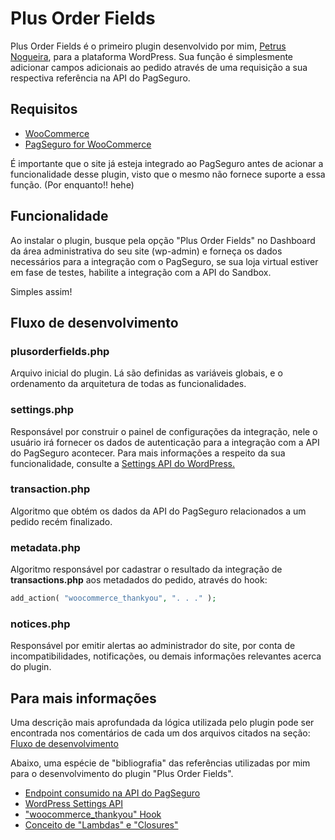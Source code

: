 # Plus Order Fields

Plus Order Fields é o primeiro plugin desenvolvido por mim, [Petrus Nogueira](https://github.com/SamuraiPetrus), para a plataforma WordPress. Sua função é simplesmente adicionar campos adicionais ao pedido através de uma requisição a sua respectiva referência na API do PagSeguro.

## Requisitos

* [WooCommerce](https://br.wordpress.org/plugins/woocommerce/)
* [PagSeguro for WooCommerce](https://br.wordpress.org/plugins/woocommerce-pagseguro/)

É importante que o site já esteja integrado ao PagSeguro antes de acionar a funcionalidade desse plugin, visto que o mesmo não fornece suporte a essa função. (Por enquanto!! hehe)

## Funcionalidade

Ao instalar o plugin, busque pela opção "Plus Order Fields" no Dashboard da área administrativa do seu site (wp-admin) e forneça os dados necessários para a integração com o PagSeguro, se sua loja virtual estiver em fase de testes, habilite a integração com a API do Sandbox.

Simples assim!

## Fluxo de desenvolvimento

### plusorderfields.php
Arquivo inicial do plugin. Lá são definidas as variáveis globais, e o ordenamento da arquitetura de todas as funcionalidades.

### settings.php
Responsável por construir o painel de configurações da integração, nele o usuário irá fornecer os dados de autenticação para a integração com a API do PagSeguro acontecer. Para mais informações a respeito da sua funcionalidade, consulte a [Settings API do WordPress.](https://developer.wordpress.org/plugins/settings/settings-api/)

### transaction.php
Algoritmo que obtém os dados da API do PagSeguro relacionados a um pedido recém finalizado.

### metadata.php
Algoritmo responsável por cadastrar o resultado da integração de **transactions.php** aos metadados do pedido, através do hook:

```php
add_action( "woocommerce_thankyou", ". . ." );
```

### notices.php
Responsável por emitir alertas ao administrador do site, por conta de incompatibilidades, notificações, ou demais informações relevantes acerca do plugin.


## Para mais informações

Uma descrição mais aprofundada da lógica utilizada pelo plugin pode ser encontrada nos comentários de cada um dos arquivos citados na seção: [Fluxo de desenvolvimento](https://github.com/SamuraiPetrus/plusorderfields/#fluxo-de-desenvolvimento)

Abaixo, uma espécie de "bibliografia" das referências utilizadas por mim para o desenvolvimento do plugin "Plus Order Fields".
* [Endpoint consumido na API do PagSeguro](https://dev.pagseguro.uol.com.br/reference/checkout-transparente#api-checkout-transparente-consulta-transacoes-por-data-ou-codigo-de-referencia)
* [WordPress Settings API](https://developer.wordpress.org/plugins/settings/settings-api/)
* ["woocommerce_thankyou" Hook](http://hookr.io/actions/woocommerce_thankyou/)
* [Conceito de "Lambdas" e "Closures"](https://culttt.com/2013/03/25/what-are-php-lambdas-and-closures/)
